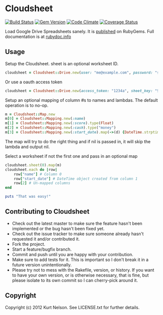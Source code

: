 # Cloudsheet
[![Build Status](https://secure.travis-ci.org/kurtisnelson/cloudsheet.png)](http://travis-ci.org/kurtisnelson/cloudsheet)
[![Gem Version](https://badge.fury.io/rb/cloudsheet.png)](http://badge.fury.io/rb/cloudsheet)
[![Code Climate](https://codeclimate.com/github/kurtisnelson/cloudsheet.png)](https://codeclimate.com/github/kurtisnelson/cloudsheet)
[![Coverage Status](https://coveralls.io/repos/kurtisnelson/cloudsheet/badge.png?branch=master)](https://coveralls.io/r/kurtisnelson/cloudsheet)

Load Google Drive Spreadsheets sanely. It is [published](https://rubygems.org/gems/cloudsheet) on RubyGems. Full documentation is at [rubydoc.info](http://rubydoc.info/gems/cloudsheet/)

## Usage
Setup the Cloudsheet. sheet is an optional worksheet ID.

```ruby
cloudsheet = Cloudsheet::Drive.new(user: "me@example.com", password: "secret", sheet_key: "SPREADSHEETID")`
```

Or use a oauth access token

```ruby
cloudsheet = Cloudsheet::Drive.new(access_token: "1234a", sheet_key: "SPREADSHEETID")
```


Setup an optional mapping of column #s to names and lambdas. The default operation is to no-op.

```ruby
m = Cloudsheet::Map.new
m[0] = Cloudsheet::Mapping.new(:name)
m[1] = Cloudsheet::Mapping.new(:score).type(Float)
m[2] = Cloudsheet::Mapping.new(:cash).type("money")
m[3] = Cloudsheet::Mapping.new(:start_date).map(->(d) {DateTime.strptime(d, "%m/%d/%Y")})
```

The map will try to do the right thing and if nil is passed in, it will skip the lambda and output nil.

Select a worksheet if not the first one and pass in an optional map

```ruby
cloudsheet.sheet(0).map(m)
cloudsheet.each do |row|
    row["name"] # Column 0
    row["start_date"] # DateTime object created from column 1
    row[2] # Un-mapped columns
end

puts "That was easy!"
```

## Contributing to Cloudsheet
 
* Check out the latest master to make sure the feature hasn't been implemented or the bug hasn't been fixed yet.
* Check out the issue tracker to make sure someone already hasn't requested it and/or contributed it.
* Fork the project.
* Start a feature/bugfix branch.
* Commit and push until you are happy with your contribution.
* Make sure to add tests for it. This is important so I don't break it in a future version unintentionally.
* Please try not to mess with the Rakefile, version, or history. If you want to have your own version, or is otherwise necessary, that is fine, but please isolate to its own commit so I can cherry-pick around it.

## Copyright

Copyright (c) 2012 Kurt Nelson. See LICENSE.txt for
further details.


